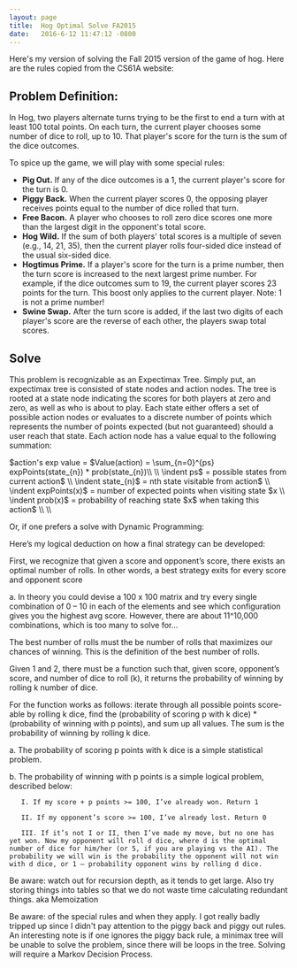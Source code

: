 ```yaml
---
layout: page
title:  Hog Optimal Solve FA2015
date:   2016-6-12 11:47:12 -0800
---
```


Here's my version of solving the Fall 2015 version of the game of hog.
Here are the rules copied from the CS61A website:

## Problem Definition:

In Hog, two players alternate turns trying to be the first to end a turn with at least 100 total points. On each turn, the current player chooses some number of dice to roll, up to 10. That player's score for the turn is the sum of the dice outcomes.


To spice up the game, we will play with some special rules:


* **Pig Out.** If any of the dice outcomes is a 1, the current player's score for the turn is 0.
* **Piggy Back.** When the current player scores 0, the opposing player receives points equal to the number of dice rolled that turn.
* **Free Bacon.** A player who chooses to roll zero dice scores one more than the largest digit in the opponent's total score.
* **Hog Wild.** If the sum of both players' total scores is a multiple of seven (e.g., 14, 21, 35), then the current player rolls four-sided dice instead of the usual six-sided dice.
* **Hogtimus Prime.** If a player's score for the turn is a prime number, then the turn score is increased to the next largest prime number. For example, if the dice outcomes sum to 19, the current player scores 23 points for the turn. This boost only applies to the current player. Note: 1 is not a prime number!
* **Swine Swap.** After the turn score is added, if the last two digits of each player's score are the reverse of each other, the players swap total scores.



## Solve

This problem is recognizable as an Expectimax Tree. Simply put, an expectimax tree is consisted of state nodes and action nodes. The tree is rooted at a state node indicating the scores for both players at zero and zero, as well as who is about to play. Each state either offers a set of possible action nodes or evaluates to a discrete number of points which represents the number of points expected (but not guaranteed) should a user reach that state. Each action node has a value equal to the following summation:

<div lang="latex">
	$action's exp value = $Value(action) = \sum_{n=0}^{ps} expPoints(state_{n}) * prob(state_{n})\\
	\\
	\indent ps$ = possible states from current action$ \\
	\indent state_{n}$ = nth state visitable from action$ \\
	\indent expPoints(x)$ = number of expected points when visiting state $x \\
	\indent prob(x)$ = probability of reaching state $x$ when taking this action$ \\
	\\
</div>







Or, if one prefers a solve with Dynamic Programming:

Here’s my logical deduction on how a final strategy can be developed:

   First, we recognize that given a score and opponent’s score, there exists an optimal number of rolls. In other words, a best strategy exits for every score and opponent score

   a. In theory you could devise a 100 x 100 matrix and try every single combination of 0 – 10 in each of the elements and see which configuration gives you the highest avg score. However, there are about 11^10,000 combinations, which is too many to solve for…

   The best number of rolls must the be number of rolls that maximizes our chances of winning. This is the definition of the best number of rolls.

   Given 1 and 2, there must be a function such that, given score, opponent’s score, and number of dice to roll (k), it returns the probability of winning by rolling k number of dice.

   For the function works as follows: iterate through all possible points score-able by rolling k dice, find the (probability of scoring p with k dice) * (probability of winning with p points), and sum up all values. The sum is the probability of winning by rolling k dice.

   a. The probability of scoring p points with k dice is a simple statistical problem.

   b. The probability of winning with p points is a simple logical problem, described below:

       I. If my score + p points >= 100, I’ve already won. Return 1

       II. If my opponent’s score >= 100, I’ve already lost. Return 0

       III. If it’s not I or II, then I’ve made my move, but no one has yet won. Now my opponent will roll d dice, where d is the optimal number of dice for him/her (or 5, if you are playing vs the AI). The probability we will win is the probability the opponent will not win with d dice, or 1 – probability opponent wins by rolling d dice.

   Be aware: watch out for recursion depth, as it tends to get large. Also try storing things into tables so that we do not waste time calculating redundant things. aka Memoization

   Be aware: of the special rules and when they apply. I got really badly tripped up since I didn't pay attention to the piggy back and piggy out rules. An interesting note is if one ignores the piggy back rule, a minimax tree will be unable to solve the problem, since there will be loops in the tree. Solving will require a Markov Decision Process.
